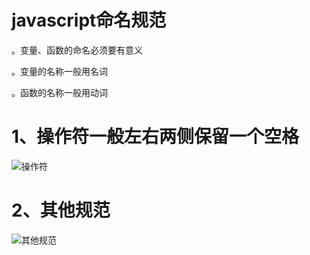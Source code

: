 # javascript命名规范

。变量、函数的命名必须要有意义

。变量的名称一般用名词

。函数的名称一般用动词

# 1、操作符一般左右两侧保留一个空格

![操作符](C:\Users\86173\Desktop\javascrpit\笔记\images\操作符.png)

# 2、其他规范

![其他规范](C:\Users\86173\Desktop\javascrpit\笔记\images\其他规范.png)